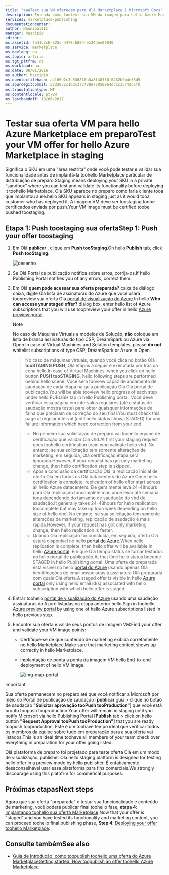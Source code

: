 ```yaml
---
title: "aaaTest sua VM oferecem para Olá Marketplace | Microsoft Docs"
description: Entenda como tootest sua VM da imagem para hello Azure Marketplace.
services: marketplace-publishing
documentationcenter: 
author: HannibalSII
manager: hascipio
editor: 
ms.assetid: 7a41c3c6-625c-4478-b804-e124dee89040
ms.service: marketplace
ms.devlang: na
ms.topic: article
ms.tgt_pltfrm: na
ms.workload: na
ms.date: 08/01/2016
ms.author: hascipio
ms.openlocfilehash: ab166d2c3c536810a3a8f48330f0482b9b4e58d5
ms.sourcegitcommit: 523283cc1b3c37c428e77850964dc1c33742c5f0
ms.translationtype: MT
ms.contentlocale: pt-BR
ms.lasthandoff: 10/06/2017
---
```

# <a name="test-your-vm-offer-for-hello-azure-marketplace-in-staging"></a><span data-ttu-id="4363d-103">Testar sua oferta VM para hello Azure Marketplace em preparo</span><span class="sxs-lookup"><span data-stu-id="4363d-103">Test your VM offer for hello Azure Marketplace in staging</span></span>
<span data-ttu-id="4363d-104">Significa o SKU em uma "área restrita" onde você pode testar e validar sua funcionalidade antes de implantá-la toohello Marketplace particular de distribuição de preparo.</span><span class="sxs-lookup"><span data-stu-id="4363d-104">Staging means deploying your SKU in a private “sandbox” where you can test and validate its functionality before deploying it toohello Marketplace.</span></span> <span data-ttu-id="4363d-105">Olá SKU aparece no preparo como faria cliente tooa que implantou a ele.</span><span class="sxs-lookup"><span data-stu-id="4363d-105">hello SKU appears in staging just as it would tooa customer who has deployed it.</span></span> <span data-ttu-id="4363d-106">A imagem VM deve ser toostaging toobe certificados enviada por push.</span><span class="sxs-lookup"><span data-stu-id="4363d-106">Your VM image must be certified toobe pushed toostaging.</span></span>

## <a name="step-1-push-your-offer-toostaging"></a><span data-ttu-id="4363d-107">Etapa 1: Push toostaging sua oferta</span><span class="sxs-lookup"><span data-stu-id="4363d-107">Step 1: Push your offer toostaging</span></span>
1. <span data-ttu-id="4363d-108">Em Olá **publicar** , clique em **Push tooStaging**.</span><span class="sxs-lookup"><span data-stu-id="4363d-108">On hello **Publish** tab, click **Push tooStaging**.</span></span>
   
    ![desenho](media/marketplace-publishing-vm-image-test-in-staging/vm-image-push-to-staging.png)
2. <span data-ttu-id="4363d-110">Se Olá Portal de publicação notifica sobre erros, corrija-os.</span><span class="sxs-lookup"><span data-stu-id="4363d-110">If hello Publishing Portal notifies you of any errors, correct them.</span></span>
3. <span data-ttu-id="4363d-111">Em Olá **quem pode acessar sua oferta preparada?** caixa de diálogo caixa, digite Olá lista de assinaturas do Azure que você usará toopreview sua oferta Olá [portal de visualização do Azure](https://portal.azure.com).</span><span class="sxs-lookup"><span data-stu-id="4363d-111">In hello **Who can access your staged offer?** dialog box, enter hello list of Azure subscriptions that you will use toopreview your offer in hello [Azure preview portal](https://portal.azure.com).</span></span>
   
   > [!NOTE]
   > <span data-ttu-id="4363d-112">No caso de Máquinas Virtuais e modelos de Solução, **não** coloque em lista de branca assinaturas do tipo CSP, DreamSpark ou Azure via Open.</span><span class="sxs-lookup"><span data-stu-id="4363d-112">In case of Virtual Machines and Solution templates, please **do not** whitelist subscriptions of type CSP, DreamSpark or Azure in Open.</span></span>
   > 
   > 

    > <span data-ttu-id="4363d-113">No caso de máquinas virtuais, quando você clica no botão Olá **tooSTAGING PUSH**, Olá etapas a seguir é executada por trás da cena hello.</span><span class="sxs-lookup"><span data-stu-id="4363d-113">In case of Virtual Machines, when you click on hello button **PUSH tooSTAGING**, hello following steps are performed behind hello scene.</span></span> <span data-ttu-id="4363d-114">Você será tooview capaz de andamento de saudação de cada etapa na guia publicação Olá Olá portal de publicação.</span><span class="sxs-lookup"><span data-stu-id="4363d-114">You will be able tooview hello progress of each step under hello PUBLISH tab in hello Publishing portal.</span></span> <span data-ttu-id="4363d-115">Você deve verificar essa página em intervalos regulares (até o status de saudação mostra teste) para obter quaisquer informações de falha que precisam de correção do seu final.</span><span class="sxs-lookup"><span data-stu-id="4363d-115">You must check this page at regular interval (until hello status shows STAGED) for any failure information which need correction from your end.</span></span>

    > - <span data-ttu-id="4363d-116">No primeiro sua solicitação de preparo vai toohello equipe de certificação que validar Olá vhd.</span><span class="sxs-lookup"><span data-stu-id="4363d-116">At first your staging request goes toohello certification team who validate hello vhd.</span></span> <span data-ttu-id="4363d-117">No entanto, se sua solicitação tem somente alterações de marketing, em seguida, Olá certificação etapa será ignorada.</span><span class="sxs-lookup"><span data-stu-id="4363d-117">However, if your request has got only marketing change, then hello certification step is skipped.</span></span>
    > - <span data-ttu-id="4363d-118">Após a conclusão da certificação Olá, a replicação inicial de oferta Olá em todos os Olá datacenters do Azure.</span><span class="sxs-lookup"><span data-stu-id="4363d-118">Once hello certification is complete, replication of hello offer start across all hello Azure datacenters.</span></span> <span data-ttu-id="4363d-119">Ele geralmente leva 24-48hours para Olá replicação toocomplete mas pode levar até semana tooa dependendo do tamanho de saudação do vhd de saudação.</span><span class="sxs-lookup"><span data-stu-id="4363d-119">It generally takes 24-48hours for hello replication toocomplete but may take up tooa week depending on hello size of hello vhd.</span></span> <span data-ttu-id="4363d-120">No entanto, se sua solicitação tem somente alterações de marketing, replicação de saudação é mais rápida.</span><span class="sxs-lookup"><span data-stu-id="4363d-120">However, if your request has got only marketing change, then hello replication is faster.</span></span>
    > - <span data-ttu-id="4363d-121">Quando Olá replicação for concluída, em seguida, oferta Olá estará disponível no hello [portal do Azure](http:/portal.azure.com).</span><span class="sxs-lookup"><span data-stu-id="4363d-121">When hello replication is complete, then hello offer will be available in hello [Azure portal](http:/portal.azure.com).</span></span> <span data-ttu-id="4363d-122">Em que Olá tempo status se tornar testados no hello portal de publicação.</span><span class="sxs-lookup"><span data-stu-id="4363d-122">At that time hello status become STAGED in hello Publishing portal.</span></span> <span data-ttu-id="4363d-123">Uma oferta de preparada está visível no hello [portal do Azure](http:/portal.azure.com) usando apenas Olá identificações de email associadas à assinatura Olá preparada com quais Olá oferta.</span><span class="sxs-lookup"><span data-stu-id="4363d-123">A staged offer is visible in hello [Azure portal](http:/portal.azure.com) only using hello email id(s) associated with hello subscription with which hello offer is staged.</span></span>

1. <span data-ttu-id="4363d-124">Entrar toohello [portal de visualização do Azure](https://portal.azure.com) usando uma saudação assinaturas do Azure listadas na etapa anterior hello.</span><span class="sxs-lookup"><span data-stu-id="4363d-124">Sign in toohello [Azure preview portal](https://portal.azure.com) by using one of hello Azure subscriptions listed in hello previous step.</span></span>
2. <span data-ttu-id="4363d-125">Encontre sua oferta e valide seus pontos de imagem VM:</span><span class="sxs-lookup"><span data-stu-id="4363d-125">Find your offer and validate your VM image points:</span></span>
   
   * <span data-ttu-id="4363d-126">Certifique-se de que conteúdo de marketing exibida corretamente no hello Marketplace.</span><span class="sxs-lookup"><span data-stu-id="4363d-126">Make sure that marketing content shows up correctly in hello Marketplace.</span></span>
   * <span data-ttu-id="4363d-127">Implantação de ponta a ponta da imagem VM hello.</span><span class="sxs-lookup"><span data-stu-id="4363d-127">End-to-end deployment of hello VM image.</span></span>
     
      ![img-map-portal](media/marketplace-publishing-push-to-staging/pubportal-mapping-azure-portal.jpg)

> [!IMPORTANT]
> <span data-ttu-id="4363d-129">Sua oferta permanecem no preparo até que você notificar a Microsoft por meio do Portal de publicação de saudação [**publicar** guia > clique no botão de saudação **"Solicitar aprovação tooPush tooProduction"**] que você está pronto toopush tooproduction.</span><span class="sxs-lookup"><span data-stu-id="4363d-129">Your offer will remain in staging until you notify Microsoft via hello Publishing Portal [**Publish** tab > click on hello button **"Request Approval tooPush tooProduction"**] that you are ready toopush tooproduction.</span></span> <span data-ttu-id="4363d-130">Este é um toohave tempo ideal que verificar todos os membros da equipe sobre tudo em preparação para a sua oferta vai listados.</span><span class="sxs-lookup"><span data-stu-id="4363d-130">This is an ideal time toohave all members of your team check over everything in preparation for your offer going listed.</span></span>
> 
> <span data-ttu-id="4363d-131">Olá plataforma de preparo foi projetado para teste oferta Olá em um modo de visualização, publisher Olá.</span><span class="sxs-lookup"><span data-stu-id="4363d-131">hello staging platform is designed for testing hello offer in a preview mode by hello publisher.</span></span> <span data-ttu-id="4363d-132">É enfaticamente desaconselhável usar essa plataforma para fins comerciais.</span><span class="sxs-lookup"><span data-stu-id="4363d-132">We strongly discourage using this platofrm for commerical purposes.</span></span>
> 
> 

## <a name="next-steps"></a><span data-ttu-id="4363d-133">Próximas etapas</span><span class="sxs-lookup"><span data-stu-id="4363d-133">Next steps</span></span>
<span data-ttu-id="4363d-134">Agora que sua oferta "preparada" e testar sua funcionalidade e conteúdo de marketing, você poderá publicar final toohello fase, **etapa 4**: [Implantando toohello sua oferta Marketplace](marketplace-publishing-push-to-production.md).</span><span class="sxs-lookup"><span data-stu-id="4363d-134">Now that your offer is "staged" and you have tested its functionality and marketing content, you can proceed toohello final publishing phase, **Step 4**: [Deploying your offer toohello Marketplace](marketplace-publishing-push-to-production.md).</span></span>

## <a name="see-also"></a><span data-ttu-id="4363d-135">Consulte também</span><span class="sxs-lookup"><span data-stu-id="4363d-135">See also</span></span>
* [<span data-ttu-id="4363d-136">Guia de Introdução: como toopublish toohello uma oferta do Azure Marketplace</span><span class="sxs-lookup"><span data-stu-id="4363d-136">Getting started: How toopublish an offer toohello Azure Marketplace</span></span>](marketplace-publishing-getting-started.md)

